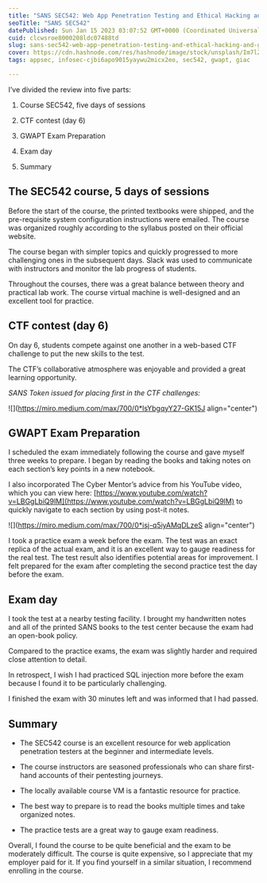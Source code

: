 ```yaml
---
title: "SANS SEC542: Web App Penetration Testing and Ethical Hacking and GIAC Web Application Penetration Tester (GWAPT) Review"
seoTitle: "SANS SEC542"
datePublished: Sun Jan 15 2023 03:07:52 GMT+0000 (Coordinated Universal Time)
cuid: clcwsroe8000208ldc07488td
slug: sans-sec542-web-app-penetration-testing-and-ethical-hacking-and-giac-web-application-penetration-tester-gwapt-review
cover: https://cdn.hashnode.com/res/hashnode/image/stock/unsplash/Im7lZjxeLhg/upload/d28419bd08b33ebee18a83617f2a3f5f.jpeg
tags: appsec, infosec-cjbi6apo9015yaywu2micx2eo, sec542, gwapt, giac

---
```


I’ve divided the review into five parts:

1. Course SEC542, five days of sessions
    
2. CTF contest (day 6)
    
3. GWAPT Exam Preparation
    
4. Exam day
    
5. Summary
    

## **The SEC542 course, 5 days of sessions**

Before the start of the course, the printed textbooks were shipped, and the pre-requisite system configuration instructions were emailed. The course was organized roughly according to the syllabus posted on their official website.

The course began with simpler topics and quickly progressed to more challenging ones in the subsequent days. Slack was used to communicate with instructors and monitor the lab progress of students.

Throughout the courses, there was a great balance between theory and practical lab work. The course virtual machine is well-designed and an excellent tool for practice.

## **CTF contest (day 6)**

On day 6, students compete against one another in a web-based CTF challenge to put the new skills to the test.

The CTF’s collaborative atmosphere was enjoyable and provided a great learning opportunity.

*SANS Token issued for placing first in the CTF challenges:*

![](https://miro.medium.com/max/700/0*lsYbgqyY27-GK15J align="center")

## **GWAPT Exam Preparation**

I scheduled the exam immediately following the course and gave myself three weeks to prepare. I began by reading the books and taking notes on each section’s key points in a new notebook.

I also incorporated The Cyber Mentor’s advice from his YouTube video, which you can view here: [https://www.youtube.com/watch?v=LBGgLbiQ9lM](https://www.youtube.com/watch?v=LBGgLbiQ9lM) to quickly navigate to each section by using post-it notes.

![](https://miro.medium.com/max/700/0*isj-q5iyAMqDLzeS align="center")

I took a practice exam a week before the exam. The test was an exact replica of the actual exam, and it is an excellent way to gauge readiness for the real test. The test result also identifies potential areas for improvement. I felt prepared for the exam after completing the second practice test the day before the exam.

## **Exam day**

I took the test at a nearby testing facility. I brought my handwritten notes and all of the printed SANS books to the test center because the exam had an open-book policy.

Compared to the practice exams, the exam was slightly harder and required close attention to detail.

In retrospect, I wish I had practiced SQL injection more before the exam because I found it to be particularly challenging.

I finished the exam with 30 minutes left and was informed that I had passed.

## **Summary**

* The SEC542 course is an excellent resource for web application penetration testers at the beginner and intermediate levels.
    
* The course instructors are seasoned professionals who can share first-hand accounts of their pentesting journeys.
    
* The locally available course VM is a fantastic resource for practice.
    
* The best way to prepare is to read the books multiple times and take organized notes.
    
* The practice tests are a great way to gauge exam readiness.
    

Overall, I found the course to be quite beneficial and the exam to be moderately difficult. The course is quite expensive, so I appreciate that my employer paid for it. If you find yourself in a similar situation, I recommend enrolling in the course.